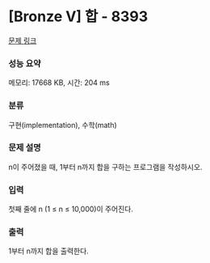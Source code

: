 # [Bronze V] 합 - 8393 

[문제 링크](https://www.acmicpc.net/problem/8393) 

### 성능 요약

메모리: 17668 KB, 시간: 204 ms

### 분류

구현(implementation), 수학(math)

### 문제 설명

n이 주어졌을 때, 1부터 n까지 합을 구하는 프로그램을 작성하시오.
### 입력 

 첫째 줄에 n (1 ≤ n ≤ 10,000)이 주어진다.
### 출력 

 1부터 n까지 합을 출력한다.


